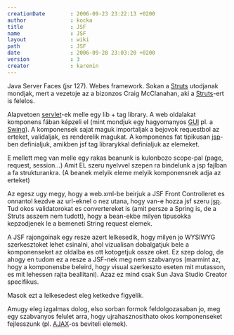 ```yaml
---
creationDate        : 2006-09-23 23:22:13 +0200 
author              : kocka 
title               : JSF 
name                : JSF 
layout              : wiki 
path                : JSF 
date                : 2006-09-28 23:03:20 +0200 
version             : 3 
creator             : karenin 
---
```

Java Server Faces (jsr 127). Webes framework. Sokan a [Struts](struts.html) utodjanak mondjak, mert a vezetoje az a bizonzos Craig McClanahan, aki a [Struts](struts.html)-ert is felelos.

Alapvetoen [servlet](servlet.html)-ek melle egy lib + tag library. A web oldalakat  komponens fában képzeli el (mint mondjuk egy hagyomanyos [GUI](gui.html) pl. a [Swing](Swing.html)). A komponensek sajat maguk importaljak a bejovok requestbol az erteket, validaljak, es renderelik magukat. A komponenes fat tipikusan [jsp](JSP.html)-ben definialjuk, amikben jsf tag librarykkal definialjuk az elemeket.

E mellett meg van melle egy rakas beanunk is kulonbozo scope-pal (page, request, session...) Amit EL szeru nyelvvel szepen ra bindelunk a jsp fajlban a fa strukturankra. (A beanek melyik eleme melyik komponensnek adja az erteket)

Az egesz ugy megy, hogy a web.xml-be beirjuk a JSF Front Controlleret es onnantol kezdve az url-eknel o nez utana, hogy van-e hozza jsf szeru [jsp](JSP.html). Tud okos validatorokat es convertereket is (amit persze a Spring is, de a Struts asszem nem tudott), hogy a bean-ekbe milyen tipusokka kepzodjenek le a bemeneti String request elemek.

A JSF rajongoinak egy resze azert lelkesedik, hogy milyen jo WYSIWYG szerkesztoket lehet csinalni, ahol vizualisan dobalgatjuk bele a komponenseket az oldalba es ott kotogetjuk ossze oket. Ez szep dolog, de ahogy en tudom ez a resze a JSF-nek meg nem szabvanyos (marmint az, hogy a komponensbe beleird, hogy visual szerkeszto eseten mit mutasson,  es mit lehessen rajta beallitani). Azaz ez mind csak Sun Java Studio Creator specifikus. 

Masok ezt a lelkesedest eleg ketkedve figyelik.

Amugy eleg izgalmas dolog, elso sorban formok feldolgozasaban jo, meg egy szabvanyos felulet arra, hogy ujrahasznosithato okos komponenseket fejlesszunk (pl. [AJAX](ajax.html)-os beviteli elemek).

